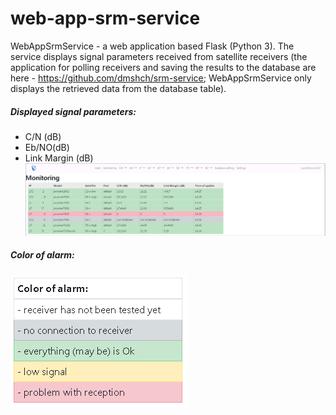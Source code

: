 # web-app-srm-service
WebAppSrmService - a web application based Flask (Python 3). The service displays signal parameters received from satellite receivers (the application for polling receivers and saving the results to the database are here - https://github.com/dmshch/srm-service; WebAppSrmService only displays the retrieved data from the database table).

##### Displayed signal parameters:

* C/N (dB)
* Eb/NO(dB)
* Link Margin (dB)
![alt-текст](https://github.com/dmshch/srm-service/blob/master/screenshots/signal_parameters.png "Parameters")

##### Color of alarm:

![alt-текст](https://github.com/dmshch/srm-service/blob/master/screenshots/color_alarm.png "Alarms")
